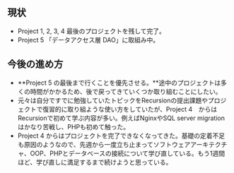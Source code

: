## 現状
- Project 1, 2, 3, 4 最後のプロジェクトを残して完了。
- Project 5 「データアクセス層 DAO」に取組み中。 

## 今後の進め方
- **Project 5 の最後まで行くことを優先させる。**途中のプロジェクトは多くの時間がかかるため、後で戻ってきていくつか取り組むことにしたい。
- 元々は自分ですでに勉強していたトピックをRecursionの提出課題やプロジェクトで復習的に取り組ような使い方をしていたが、Project 4　からはRecursionで初めて学ぶ内容が多い。例えばNginxやSQL server migrationはかなり苦戦し、PHPも初めて触った。
- Project 4 からはプロジェクトを完了できなくなってきた。基礎の定着不足も原因のようなので、先週から一度立ち止まってソフトウェアアーキテクチャ、OOP、PHPとデータベースの接続について学び直している。もう1週間ほど、学び直しに満足するまで続けようと思っている。
